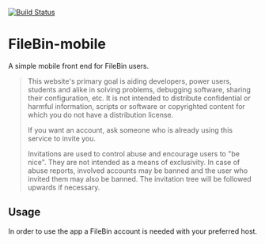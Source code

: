 [![Build Status](https://travis-ci.org/noctric/FileBin-mobile.svg?branch=master)](https://travis-ci.org/noctric/FileBin-mobile)

# FileBin-mobile
A simple mobile front end for FileBin users.
>This website's primary goal is aiding developers, power users, students and alike in solving problems, debugging software, sharing their configuration, etc. It is not intended to distribute confidential or harmful information, scripts or software or copyrighted content for which you do not have a distribution license.
>
>If you want an account, ask someone who is already using this service to invite you.
>
>Invitations are used to control abuse and encourage users to "be nice". They are not intended as a means of exclusivity. In case of abuse reports, involved accounts may be banned and the user who invited them may also be banned. The invitation tree will be followed upwards if necessary.

## Usage
In order to use the app a FileBin account is needed with your preferred host.
